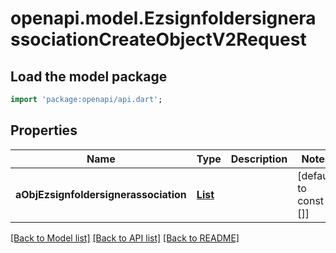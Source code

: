 # openapi.model.EzsignfoldersignerassociationCreateObjectV2Request

## Load the model package
```dart
import 'package:openapi/api.dart';
```

## Properties
Name | Type | Description | Notes
------------ | ------------- | ------------- | -------------
**aObjEzsignfoldersignerassociation** | [**List<EzsignfoldersignerassociationRequestCompound>**](EzsignfoldersignerassociationRequestCompound.md) |  | [default to const []]

[[Back to Model list]](../README.md#documentation-for-models) [[Back to API list]](../README.md#documentation-for-api-endpoints) [[Back to README]](../README.md)


